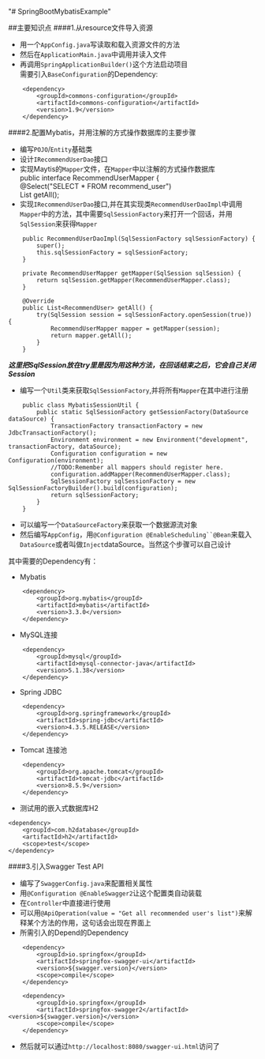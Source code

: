 "# SpringBootMybatisExample" 


##主要知识点
####1.从resource文件导入资源  
 
* 用一个`AppConfig.java`写读取和载入资源文件的方法  
* 然后在`ApplicationMain.java`中调用并读入文件  
* 再调用`SpringApplicationBuilder()`这个方法启动项目  
需要引入`BaseConfiguration`的Dependency:  
```  
	<dependency>
		<groupId>commons-configuration</groupId>
		<artifactId>commons-configuration</artifactId>
		<version>1.9</version>
	</dependency>  
```

####2.配置Mybatis，并用注解的方式操作数据库的主要步骤  
* 编写`POJO`/`Entity`基础类
* 设计`IRecommendUserDao`接口
* 实现Maytis的`Mapper`文件，在`Mapper`中以注解的方式操作数据库  
	public interface RecommendUserMapper {  
		@Select("SELECT * FROM recommend_user")  
		List<RecommendUser> getAll();  
* 实现`IRecommendUserDao`接口,并在其实现类`RecommendUserDaoImpl`中调用`Mapper`中的方法，其中需要`SqlSessionFactory`来打开一个回话，并用`SqlSession`来获得`Mapper`  
```  
	public RecommendUserDaoImpl(SqlSessionFactory sqlSessionFactory) {
		super();
		this.sqlSessionFactory = sqlSessionFactory;
	}

	private RecommendUserMapper getMapper(SqlSession sqlSession) {
		return sqlSession.getMapper(RecommendUserMapper.class);
	}
	
	@Override
	public List<RecommendUser> getAll() {
		try(SqlSession session = sqlSessionFactory.openSession(true)) {
			RecommendUserMapper mapper = getMapper(session);
			return mapper.getAll();
		}
	}  
```  
***这里把SqlSession放在try里是因为用这种方法，在回话结束之后，它会自己关闭Session***  
* 编写一个`Util`类来获取`SqlSessionFactory`,并将所有`Mapper`在其中进行注册  
```  
	public class MybatisSessionUtil {  
		public static SqlSessionFactory getSessionFactory(DataSource dataSource) {  
			TransactionFactory transactionFactory = new JdbcTransactionFactory();  
			Environment environment = new Environment("development", transactionFactory, dataSource);  
			Configuration configuration = new Configuration(environment);  
			//TODO:Remember all mappers should register here.  
			configuration.addMapper(RecommendUserMapper.class);  
			SqlSessionFactory sqlSessionFactory = new SqlSessionFactoryBuilder().build(configuration);  
			return sqlSessionFactory;
		}
	}  
```
* 可以编写一个`DataSourceFactory`来获取一个数据源流对象  
* 然后编写`AppConfig`，用`@Configuration @EnableScheduling``@Bean`来载入`DataSource`或者叫做`Inject`dataSource。当然这个步骤可以自己设计  

其中需要的Dependency有：  
- Mybatis  
```
	<dependency>
		<groupId>org.mybatis</groupId>
		<artifactId>mybatis</artifactId>
		<version>3.3.0</version>
	</dependency>  
```
- MySQL连接 
``` 
	<dependency>
		<groupId>mysql</groupId>
		<artifactId>mysql-connector-java</artifactId>
		<version>5.1.38</version>
	</dependency> 
``` 
- Spring JDBC  
```  
	<dependency>
		<groupId>org.springframework</groupId>
		<artifactId>spring-jdbc</artifactId>
		<version>4.3.5.RELEASE</version>
	</dependency>
```  
- Tomcat 连接池  
```
	<dependency>
		<groupId>org.apache.tomcat</groupId>
		<artifactId>tomcat-jdbc</artifactId>
		<version>8.5.9</version>
	</dependency>  
```
- 测试用的嵌入式数据库H2  
```  
<dependency>  
	<groupId>com.h2database</groupId>  
	<artifactId>h2</artifactId>
	<scope>test</scope>
</dependency>
```

####3.引入Swagger Test API
* 编写了`SwaggerConfig.java`来配置相关属性  
* 用`@Configuration @EnableSwagger2`让这个配置类自动装载  
* 在`Controller`中直接进行使用  
* 可以用`@ApiOperation(value = "Get all recommended user's list")`来解释某个方法的作用，这句话会出现在界面上  
* 所需引入的Depend的Dependency  
```  
	<dependency>
		<groupId>io.springfox</groupId>
		<artifactId>springfox-swagger-ui</artifactId>
		<version>${swagger.version}</version>
		<scope>compile</scope>
	</dependency>

	<dependency>  
		<groupId>io.springfox</groupId>
		<artifactId>springfox-swagger2</artifactId>		<version>${swagger.version}</version>
		<scope>compile</scope>
	</dependency>  
```  
* 然后就可以通过`http://localhost:8080/swagger-ui.html`访问了
				